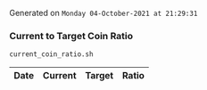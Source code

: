 Generated on `Monday 04-October-2021 at 21:29:31`

### Current to Target Coin Ratio
`current_coin_ratio.sh`

Date|Current|Target|Ratio
---|---|---|---
